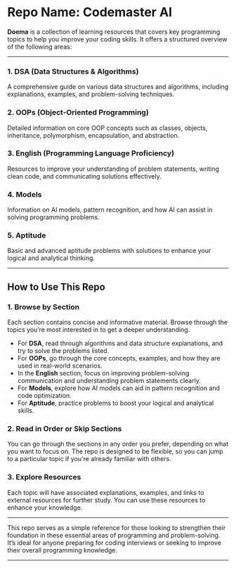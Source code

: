 

# **Repo Name**: **Codemaster AI**

**Doema** is a collection of learning resources that covers key programming topics to help you improve your coding skills. It offers a structured overview of the following areas:

---

### **1. DSA (Data Structures & Algorithms)**
A comprehensive guide on various data structures and algorithms, including explanations, examples, and problem-solving techniques.

### **2. OOPs (Object-Oriented Programming)**
Detailed information on core OOP concepts such as classes, objects, inheritance, polymorphism, encapsulation, and abstraction.

### **3. English (Programming Language Proficiency)**
Resources to improve your understanding of problem statements, writing clean code, and communicating solutions effectively.

### **4. Models**
Information on AI models, pattern recognition, and how AI can assist in solving programming problems.

### **5. Aptitude**
Basic and advanced aptitude problems with solutions to enhance your logical and analytical thinking.

---

## **How to Use This Repo**

### **1. Browse by Section**
Each section contains concise and informative material. Browse through the topics you’re most interested in to get a deeper understanding.

- For **DSA**, read through algorithms and data structure explanations, and try to solve the problems listed.
- For **OOPs**, go through the core concepts, examples, and how they are used in real-world scenarios.
- In the **English** section, focus on improving problem-solving communication and understanding problem statements clearly.
- For **Models**, explore how AI models can aid in pattern recognition and code optimization.
- For **Aptitude**, practice problems to boost your logical and analytical skills.

### **2. Read in Order or Skip Sections**
You can go through the sections in any order you prefer, depending on what you want to focus on. The repo is designed to be flexible, so you can jump to a particular topic if you're already familiar with others.

### **3. Explore Resources**
Each topic will have associated explanations, examples, and links to external resources for further study. You can use these resources to enhance your knowledge.

---

This repo serves as a simple reference for those looking to strengthen their foundation in these essential areas of programming and problem-solving. It’s ideal for anyone preparing for coding interviews or seeking to improve their overall programming knowledge.

--- 

